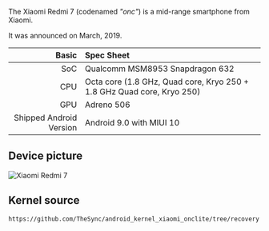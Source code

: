The Xiaomi Redmi 7 (codenamed _"onc"_) is a mid-range smartphone from Xiaomi.

It was announced on March, 2019.

Basic | Spec Sheet
-------:|:-------------------------
SoC | Qualcomm MSM8953 Snapdragon 632
CPU | Octa core (1.8 GHz, Quad core, Kryo 250 + 1.8 GHz Quad core, Kryo 250)
GPU | Adreno 506
Shipped Android Version | Android 9.0 with MIUI 10

## Device picture
![Xiaomi Redmi 7 ](https://i.imgur.com/PjaQrqr.png "Xiaomi Redmi 7")

## Kernel source
```
https://github.com/TheSync/android_kernel_xiaomi_onclite/tree/recovery
```
